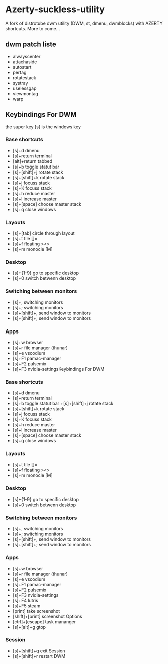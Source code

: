# Azerty-suckless-utility
A fork of distrotube dwm utility (DWM, st, dmenu, dwmblocks) with AZERTY shortcuts. More to come...

## dwm patch liste

+ alwayscenter
+ attachaside
+ autostart
+ pertag
+ rotatestack
+ systray
+ uselessgap
+ viewmontag
+ warp

## Keybindings For DWM

the super key [s] is the windows key 

### Base shortcuts

+ [s]+d           dmenu
+ [s]+return      terminal
+ [alt]+return    tabbed
+ [s]+b           toggle statut bar
+ [s]+[shift]+j   rotate stack
+ [s]+[shift]+k   rotate stack
+ [s]+j           focuss stack
+ [s]+K           focuss stack
+ [s]+h           reduce master
+ [s]+l           increase master
+ [s]+[space]     choose master stack
+ [s]+q           close windows

### Layouts

+ [s]+[tab]       circle through layout
+ [s]+t           tile []=
+ [s]+f           floating ><>
+ [s]+m           monocle  [M]


### Desktop 
+ [s]+{1-9}       go to specific desktop
+ [s]+0           switch betwenn desktop

### Switching between monitors

+ [s]+,           switching monitors
+ [s]+;           switching monitors
+ [s]+[shift]+,   send window to monitors
+ [s]+[shift]+;   send window to monitors

### Apps

+ [s]+w           browser
+ [s]+r           file manager (thunar)
+ [s]+e           vscodium
+ [s]+F1          pamac-manager
+ [s]+F2          pulsemix
+ [s]+F3          nvidia-settingsKeybindings For DWM

### Base shortcuts

+ [s]+d           dmenu
+ [s]+return      terminal
+ [s]+b           toggle statut bar
+[s]+[shift]+j    rotate stack
+ [s]+[shift]+k   rotate stack
+ [s]+j           focuss stack
+ [s]+K           focuss stack
+ [s]+h           reduce master
+ [s]+l           increase master
+ [s]+[space]     choose master stack
+ [s]+q           close windows

### Layouts

+ [s]+t           tile []=
+ [s]+f           floating ><>
+ [s]+m           monocle  [M]


### Desktop 

+ [s]+{1-9}       go to specific desktop
+ [s]+0           switch betwenn desktop

### Switching between monitors

+ [s]+,           switching monitors
+ [s]+;           switching monitors
+ [s]+[shift]+,   send window to monitors
+ [s]+[shift]+;   send window to monitors

### Apps

+ [s]+w           browser
+ [s]+r           file manager (thunar)
+ [s]+e           vscodium
+ [s]+F1          pamac-manager
+ [s]+F2          pulsemix
+ [s]+F3          nvidia-settings
+ [s]+F4          lutris
+ [s]+F5          steam
+ [print]         take screenshot
+ [shift]+[print] screenshot Options
+ [ctrl]+[escape] task mananger
+ [s]+[alt]+g     gtop

### Session

+ [s]+[shift]+q   exit Session
+ [s]+[shift]+r   restart DWM
